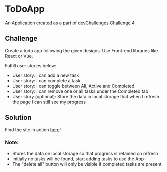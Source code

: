 # ToDoApp

An Application created as a part of [devChallenges Challenge 4](https://devchallenges.io/challenges/hH6PbOHBdPm6otzw2De5)

## Challenge

Create a todo app following the given designs. Use Front-end libraries like React or Vue.

Fulfill user stories below:

- User story: I can add a new task
- User story: I can complete a task
- User story: I can toggle between All, Active and Completed
- User story: I can remove one or all tasks under the Completed tab
- User story (optional): Store the data in local storage that when I refresh the page I can still see my progress

## Solution

Find the site in action [here](https://devchallenges.io/solutions/QATkoxcCBbAlCNjfh2i0)!

### Note:

- Stores the data on local storage so that progress is retained on refresh
- Initially no tasks will be found, start adding tasks to use the App
- The "delete all" button will only be visible if completed tasks are present
